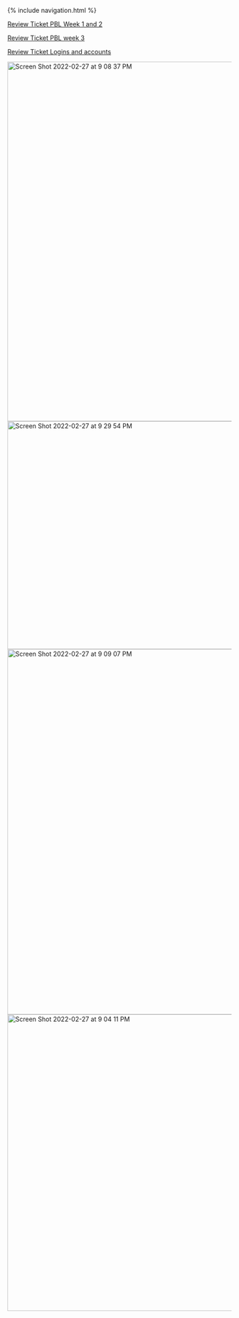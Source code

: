 {% include navigation.html %}

[Review Ticket PBL Week 1 and 2](https://github.com/Athena9355/Team-123-final-version/issues/17)

[Review Ticket PBL week 3](https://github.com/Athena9355/Team-123-final-version/issues/18)

[Review Ticket Logins and accounts](https://github.com/Athena9355/Team-123-final-version/issues/15)

<img width="806" alt="Screen Shot 2022-02-27 at 9 08 37 PM" src="https://user-images.githubusercontent.com/69766714/158251646-c1470c5d-5856-44f1-99db-31bed75c9bd7.png">

<img width="511" alt="Screen Shot 2022-02-27 at 9 29 54 PM" src="https://user-images.githubusercontent.com/69766714/158250099-afa47238-1548-40d9-a42e-018afa5256d5.png">
<img width="819" alt="Screen Shot 2022-02-27 at 9 09 07 PM" src="https://user-images.githubusercontent.com/69766714/158251660-6b75f985-cfb9-4597-bbd3-b77236c0bcec.png">
<img width="665" alt="Screen Shot 2022-02-27 at 9 04 11 PM" src="https://user-images.githubusercontent.com/69766714/158251668-cfb9d70a-2fd1-45f1-b815-d7177c7db07c.png">
